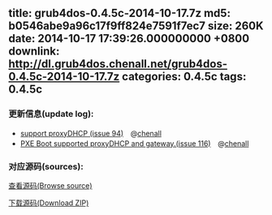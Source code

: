 title: grub4dos-0.4.5c-2014-10-17.7z
md5: b0546abe9a96c17f9ff824e7591f7ec7
size: 260K
date: 2014-10-17 17:39:26.000000000 +0800
downlink: http://dl.grub4dos.chenall.net/grub4dos-0.4.5c-2014-10-17.7z
categories: 0.4.5c
tags: 0.4.5c
---


### 更新信息(update log):
  * [support proxyDHCP (issue 94)](https://github.com/chenall/grub4dos/commit/e6f3d42854c6e441195ca51dacf71a4e57ceca59)　@[chenall](https://github.com/chenall)
  * [PXE Boot supported proxyDHCP and gateway.(issue 116)](https://github.com/chenall/grub4dos/commit/b0bb6044f59b196e0c711d7b3e7876cb2a9483c9)　@[chenall](https://github.com/chenall)

### 对应源码(sources):
  [查看源码(Browse source)](https://github.com/chenall/grub4dos/tree/b0bb6044f59b196e0c711d7b3e7876cb2a9483c9)

  [下载源码(Download ZIP)](https://github.com/chenall/grub4dos/archive/b0bb6044f59b196e0c711d7b3e7876cb2a9483c9.zip)
